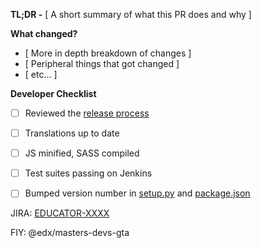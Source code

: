 **TL;DR -** [ A short summary of what this PR does and why ]

**What changed?**

- [ More in depth breakdown of changes ]
- [ Peripheral things that got changed ]
- [ etc... ]

**Developer Checklist**
- [ ] Reviewed the [release process](./release_process.md)
- [ ] Translations up to date
- [ ] JS minified, SASS compiled
- [ ] Test suites passing on Jenkins
- [ ] Bumped version number in [setup.py](../setup.py) and [package.json](../package.json)


JIRA: [EDUCATOR-XXXX](https://openedx.atlassian.net/browse/EDUCATOR-XXXX)

FIY: @edx/masters-devs-gta
